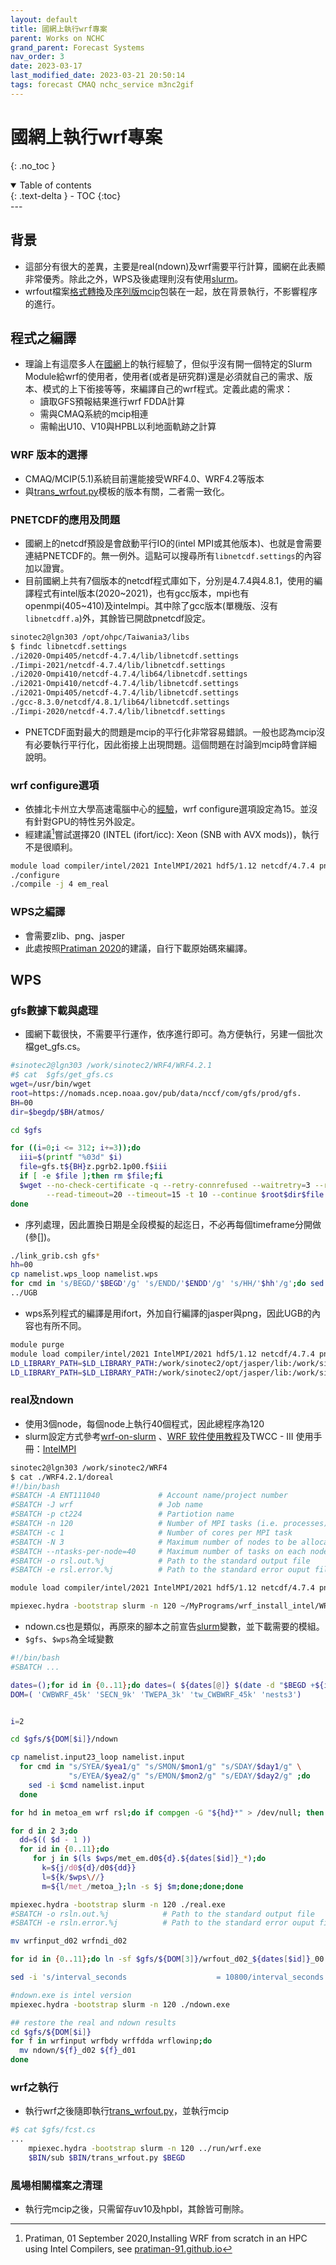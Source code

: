 ```yaml
---
layout: default
title: 國網上執行wrf專案
parent: Works on NCHC
grand_parent: Forecast Systems
nav_order: 3
date: 2023-03-17
last_modified_date: 2023-03-21 20:50:14
tags: forecast CMAQ nchc_service m3nc2gif
---
```


# 國網上執行wrf專案

{: .no_toc }

<details open markdown="block">
  <summary>
    Table of contents
  </summary>
  {: .text-delta }
- TOC
{:toc}
</details>
---

## 背景

- 這部分有很大的差異，主要是real(ndown)及wrf需要平行計算，國網在此表顯非常優秀。除此之外，WPS及後處理則沒有使用[slurm][slurm]。
- wrfout檔案[格式轉換][trans]及[序列版mcip](#序列運作方案)包裝在一起，放在背景執行，不影響程序的進行。

## 程式之編譯

- 理論上有這麼多人在[國網][nchc]上的執行經驗了，但似乎沒有開一個特定的Slurm Module給wrf的使用者，使用者(或者是研究群)還是必須就自己的需求、版本、模式的上下銜接等等，來編譯自己的wrf程式。定義此處的需求：
  - 讀取GFS預報結果進行wrf FDDA計算
  - 需與CMAQ系統的mcip相連
  - 需輸出U10、V10與HPBL以利地面軌跡之計算

### WRF 版本的選擇

- CMAQ/MCIP(5.1)系統目前還能接受WRF4.0、WRF4.2等版本
- 與[trans_wrfout.py][trans]模板的版本有關，二者需一致化。

### PNETCDF的應用及問題

- 國網上的netcdf預設是會啟動平行IO的(intel MPI或其他版本)、也就是會需要連結PNETCDF的。無一例外。這點可以搜尋所有`libnetcdf.settings`的內容加以證實。
- 目前國網上共有7個版本的netcdf程式庫如下，分別是4.7.4與4.8.1，使用的編譯程式有intel版本(2020~2021)，也有gcc版本，mpi也有openmpi(405~410)及intelmpi。其中除了gcc版本(單機版、沒有`libnetcdff.a`)外，其餘皆已開啟pnetcdf設定。

```bash
sinotec2@lgn303 /opt/ohpc/Taiwania3/libs
$ findc libnetcdf.settings
./i2020-Ompi405/netcdf-4.7.4/lib/libnetcdf.settings
./Iimpi-2021/netcdf-4.7.4/lib/libnetcdf.settings
./i2020-Ompi410/netcdf-4.7.4/lib64/libnetcdf.settings
./i2021-Ompi410/netcdf-4.7.4/lib/libnetcdf.settings
./i2021-Ompi405/netcdf-4.7.4/lib/libnetcdf.settings
./gcc-8.3.0/netcdf/4.8.1/lib64/libnetcdf.settings
./Iimpi-2020/netcdf-4.7.4/lib/libnetcdf.settings
```

- PNETCDF面對最大的問題是mcip的平行化非常容易錯誤。一般也認為mcip沒有必要執行平行化，因此銜接上出現問題。這個問題在討論到mcip時會詳細說明。

### wrf configure選項

- 依據北卡州立大學高速電腦中心的[經驗](https://hpc.ncsu.edu/Software/Software.php)，wrf configure選項設定為15。並沒有針對GPU的特性另外設定。
- 經建議[^1]嘗試選擇20 (INTEL (ifort/icc): Xeon (SNB with AVX mods))，執行不是很順利。

```bash
module load compiler/intel/2021 IntelMPI/2021 hdf5/1.12 netcdf/4.7.4 pnetcdf/1.12.2
./configure
./compile -j 4 em_real
```

### WPS之編譯

- 會需要zlib、png、jasper
- 此處按照[Pratiman 2020][Pratiman]的建議，自行下載原始碼來編譯。

## WPS

### gfs數據下載與處理

- 國網下載很快，不需要平行運作，依序進行即可。為方便執行，另建一個批次檔get_gfs.cs。

```bash
#sinotec2@lgn303 /work/sinotec2/WRF4/WRF4.2.1
#$ cat  $gfs/get_gfs.cs
wget=/usr/bin/wget
root=https://nomads.ncep.noaa.gov/pub/data/nccf/com/gfs/prod/gfs.
BH=00
dir=$begdp/$BH/atmos/

cd $gfs

for ((i=0;i <= 312; i+=3));do
  iii=$(printf "%03d" $i)
  file=gfs.t${BH}z.pgrb2.1p00.f$iii
  if [ -e $file ];then rm $file;fi
  $wget --no-check-certificate -q --retry-connrefused --waitretry=3 --random-wait \
        --read-timeout=20 --timeout=15 -t 10 --continue $root$dir$file
done
```

- 序列處理，因此置換日期是全段模擬的起迄日，不必再每個timeframe分開做(參[])。

```bash
./link_grib.csh gfs*
hh=00
cp namelist.wps_loop namelist.wps
for cmd in 's/BEGD/'$BEGD'/g' 's/ENDD/'$ENDD'/g' 's/HH/'$hh'/g';do sed -ie $cmd namelist.wps;done
../UGB
```

- wps系列程式的編譯是用ifort，外加自行編譯的jasper與png，因此UGB的內容也有所不同。

```bash
module purge
module load compiler/intel/2021 IntelMPI/2021 hdf5/1.12 netcdf/4.7.4 pnetcdf/1.12.2
LD_LIBRARY_PATH=$LD_LIBRARY_PATH:/work/sinotec2/opt/jasper/lib:/work/sinotec2/opt/png/lib ./ungrib.exe
LD_LIBRARY_PATH=$LD_LIBRARY_PATH:/work/sinotec2/opt/jasper/lib:/work/sinotec2/opt/png/lib ./metgrid.exe
```

### real及ndown

- 使用3個node，每個node上執行40個程式，因此總程序為120
- slurm設定方式參考[wrf-on-slurm](https://codelabs.developers.google.com/codelabs/wrf-on-slurm-gcp#3) 、[WRF 软件使用教程](https://ac.sugon.com/doc/1.0.6/11268/general-handbook/software-tutorial/wrf.html)及TWCC - III 使用手冊：[IntelMPI](https://man.twcc.ai/@TWCC-III-manual/H1Vyiuos_)

```bash
sinotec2@lgn303 /work/sinotec2/WRF4
$ cat ./WRF4.2.1/doreal
#!/bin/bash
#SBATCH -A ENT111040             # Account name/project number
#SBATCH -J wrf                   # Job name
#SBATCH -p ct224                 # Partiotion name
#SBATCH -n 120                   # Number of MPI tasks (i.e. processes)
#SBATCH -c 1                     # Number of cores per MPI task
#SBATCH -N 3                     # Maximum number of nodes to be allocated
#SBATCH --ntasks-per-node=40     # Maximum number of tasks on each node
#SBATCH -o rsl.out.%j            # Path to the standard output file
#SBATCH -e rsl.error.%j          # Path to the standard error ouput file

module load compiler/intel/2021 IntelMPI/2021 hdf5/1.12 netcdf/4.7.4 pnetcdf/1.12.2

mpiexec.hydra -bootstrap slurm -n 120 ~/MyPrograms/wrf_install_intel/WRF-4.2.1/main/real.exe
```

- ndown.cs也是類似，再原來的腳本之前宣告[slurm][slurm]變數，並下載需要的模組。
- `$gfs`、`$wps`為全域變數

```bash
#!/bin/bash
#SBATCH ...

dates=();for id in {0..11};do dates=( ${dates[@]} $(date -d "$BEGD +${id}days" +%Y-%m-%d) );done
DOM=( 'CWBWRF_45k' 'SECN_9k' 'TWEPA_3k' 'tw_CWBWRF_45k' 'nests3')


i=2

cd $gfs/${DOM[$i]}/ndown

cp namelist.input23_loop namelist.input
  for cmd in "s/SYEA/$yea1/g" "s/SMON/$mon1/g" "s/SDAY/$day1/g" \
             "s/EYEA/$yea2/g" "s/EMON/$mon2/g" "s/EDAY/$day2/g" ;do
    sed -i $cmd namelist.input
  done

for hd in metoa_em wrf rsl;do if compgen -G "${hd}*" > /dev/null; then rm -f ${hd}*;fi;done

for d in 2 3;do
  dd=$(( $d - 1 ))
  for id in {0..11};do
     for j in $(ls $wps/met_em.d0${d}.${dates[$id]}_*);do
       k=${j/d0${d}/d0${dd}}
       l=${k/$wps\//}
       m=${l/met_/metoa_};ln -s $j $m;done;done;done

mpiexec.hydra -bootstrap slurm -n 120 ./real.exe
#SBATCH -o rsln.out.%j            # Path to the standard output file
#SBATCH -e rsln.error.%j          # Path to the standard error ouput file

mv wrfinput_d02 wrfndi_d02

for id in {0..11};do ln -sf $gfs/${DOM[3]}/wrfout_d02_${dates[$id]}_00:00:00 wrfout_d01_${dates[$id]}_00:00:00;done

sed -i 's/interval_seconds                    = 10800/interval_seconds                    = 3600/g' namelist.input

#ndown.exe is intel version
mpiexec.hydra -bootstrap slurm -n 120 ./ndown.exe

## restore the real and ndown results
cd $gfs/${DOM[$i]}
for f in wrfinput wrfbdy wrffdda wrflowinp;do
  mv ndown/${f}_d02 ${f}_d01
done
```

### wrf之執行

- 執行wrf之後隨即執行[trans_wrfout.py][trans]，並執行mcip

```bash
#$ cat $gfs/fcst.cs
...
    mpiexec.hydra -bootstrap slurm -n 120 ../run/wrf.exe
    $BIN/sub $BIN/trans_wrfout.py $BEGD
```

### 風場相關檔案之清理

- 執行完mcip之後，只需留存uv10及hpbl，其餘皆可刪除。

[^1]: Pratiman, 01 September 2020,Installing WRF from scratch in an HPC using Intel Compilers, see [pratiman-91.github.io][pratiman]

[pratiman]: https://pratiman-91.github.io/2020/09/01/Installing-WRF-from-scratch-in-an-HPC-using-Intel-Compilers.html "Installing WRF from scratch in an HPC using Intel Compilers"

[nchc]: https://iservice.nchc.org.tw/nchc_service/nchc_service_twn3_hpc.php "國研院國網中心台灣杉三號(Taiwania 3)為國內提供開放服務申請的最大CPU高速計算主機(2021年)，擁有900個計算節點。"
[slurm]: ../../GridModels/TWNEPA_RecommCMAQ/module_slurm.md#slurm-commands "slurm-commands"
[trans]: ../../wind_models/WRFOUT/2.TransWrfout.md "因應intel MPI轉換wrfout格式"
